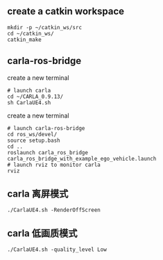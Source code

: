 ## create a catkin workspace

```
mkdir -p ~/catkin_ws/src
cd ~/catkin_ws/
catkin_make
```

## carla-ros-bridge
create a new terminal
```
# launch carla
cd ~/CARLA_0.9.13/
sh CarlaUE4.sh
```

create a new terminal
```
# launch carla-ros-bridge
cd ros_ws/devel/
source setup.bash
cd ..
roslaunch carla_ros_bridge carla_ros_bridge_with_example_ego_vehicle.launch
# launch rviz to monitor carla
rviz
```

## carla 离屏模式

```
./CarlaUE4.sh -RenderOffScreen
```

## carla 低画质模式
```
./CarlaUE4.sh -quality_level Low
```